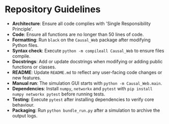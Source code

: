 # Repository Guidelines

- **Architecture**: Ensure all code complies with 'Single Responsibility Principle'.
- **Code**: Ensure all functions are no longer than 50 lines of code.
- **Formatting**: Run `black` on the `Causal_Web` package after modifying Python files.
- **Syntax check**: Execute `python -m compileall Causal_Web` to ensure files compile.
- **Docstrings**: Add or update docstrings when modifying or adding public functions or classes.
- **README**: Update `README.md` to reflect any user-facing code changes or new features.
- **Manual run**: The simulation GUI starts with `python -m Causal_Web.main`.
- **Dependencies**: Install `numpy`, `networkx` and `pytest` with `pip install numpy networkx pytest` before running tests.
- **Testing**: Execute `pytest` after installing dependencies to verify core behaviour.
- **Packaging**: Run `python bundle_run.py` after a simulation to archive the output logs.

